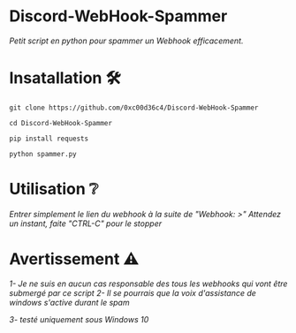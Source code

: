 # Discord-WebHook-Spammer
*Petit script en python pour spammer un Webhook efficacement.*

# Insatallation 🛠

```
git clone https://github.com/0xc00d36c4/Discord-WebHook-Spammer

cd Discord-WebHook-Spammer

pip install requests

python spammer.py
```

# Utilisation ❔

*Entrer simplement le lien du webhook à la suite de "Webhook: >"*
*Attendez un instant, faite "CTRL-C" pour le stopper*

# Avertissement ⚠
*1- Je ne suis en aucun cas responsable des tous les webhooks qui vont être submergé par ce script*
*2- Il se pourrais que la voix d'assistance de windows s'active durant le spam*

*3- testé uniquement sous Windows 10*
